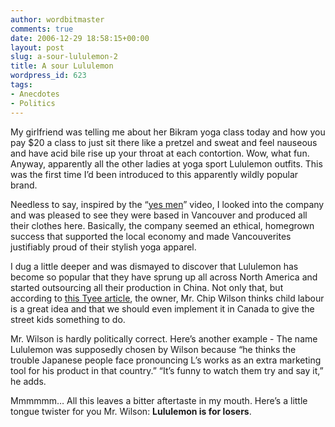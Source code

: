 ```yaml
---
author: wordbitmaster
comments: true
date: 2006-12-29 18:58:15+00:00
layout: post
slug: a-sour-lululemon-2
title: A sour Lululemon
wordpress_id: 623
tags:
- Anecdotes
- Politics
---
```


My girlfriend was telling me about her Bikram yoga class today and how you pay $20 a class to just sit there like a pretzel and sweat and feel nauseous and have acid bile rise up your throat at each contortion. Wow, what fun. Anyway, apparently all the other ladies at yoga sport Lululemon outfits. This was the first time I’d been introduced to this apparently wildly popular brand.



Needless to say, inspired by the “[yes men](http://wordspace.awardspace.com/grab-some-popcorn-grab-your-ipod/)” video, I looked into the company and was pleased to see they were based in Vancouver and produced all their clothes here. Basically, the company seemed an ethical, homegrown success that supported the local economy and made Vancouverites justifiably proud of their stylish yoga apparel.



I dug a little deeper and was dismayed to discover that Lululemon has become so popular that they have sprung up all across North America and started outsourcing all their production in China. Not only that, but according to [this Tyee article](http://thetyee.ca/News/2005/02/17/LuluCritics/), the owner, Mr. Chip Wilson thinks child labour is a great idea and that we should even implement it in Canada to give the street kids something to do.



Mr. Wilson is hardly politically correct. Here’s another example - The name Lululemon was supposedly chosen by Wilson because “he thinks the trouble Japanese people face pronouncing L’s works as an extra marketing tool for his product in that country.” “It’s funny to watch them try and say it,” he adds.

Mmmmmm… All this leaves a bitter aftertaste in my mouth. Here’s a little tongue twister for you Mr. Wilson: **Lululemon is for losers**.
